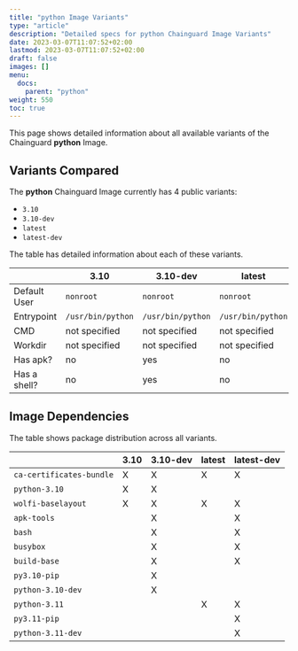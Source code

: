 ```yaml
---
title: "python Image Variants"
type: "article"
description: "Detailed specs for python Chainguard Image Variants"
date: 2023-03-07T11:07:52+02:00
lastmod: 2023-03-07T11:07:52+02:00
draft: false
images: []
menu:
  docs:
    parent: "python"
weight: 550
toc: true
---
```


This page shows detailed information about all available variants of the Chainguard **python** Image.

## Variants Compared
The **python** Chainguard Image currently has 4 public variants: 

- `3.10`
- `3.10-dev`
- `latest`
- `latest-dev`

The table has detailed information about each of these variants.

|              | 3.10              | 3.10-dev          | latest            | latest-dev        |
|--------------|-------------------|-------------------|-------------------|-------------------|
| Default User | `nonroot`         | `nonroot`         | `nonroot`         | `nonroot`         |
| Entrypoint   | `/usr/bin/python` | `/usr/bin/python` | `/usr/bin/python` | `/usr/bin/python` |
| CMD          | not specified     | not specified     | not specified     | not specified     |
| Workdir      | not specified     | not specified     | not specified     | not specified     |
| Has apk?     | no                | yes               | no                | yes               |
| Has a shell? | no                | yes               | no                | yes               |

## Image Dependencies
The table shows package distribution across all variants.

|                          | 3.10 | 3.10-dev | latest | latest-dev |
|--------------------------|------|----------|--------|------------|
| `ca-certificates-bundle` | X    | X        | X      | X          |
| `python-3.10`            | X    | X        |        |            |
| `wolfi-baselayout`       | X    | X        | X      | X          |
| `apk-tools`              |      | X        |        | X          |
| `bash`                   |      | X        |        | X          |
| `busybox`                |      | X        |        | X          |
| `build-base`             |      | X        |        | X          |
| `py3.10-pip`             |      | X        |        |            |
| `python-3.10-dev`        |      | X        |        |            |
| `python-3.11`            |      |          | X      | X          |
| `py3.11-pip`             |      |          |        | X          |
| `python-3.11-dev`        |      |          |        | X          |
